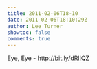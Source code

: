 ```yaml
---
title: 2011-02-06T18-10
date: 2011-02-06T18:10:29Z
author: Lee Turner
showtoc: false
comments: true
---
```


Eye, Eye - http://bit.ly/dRlIQZ

